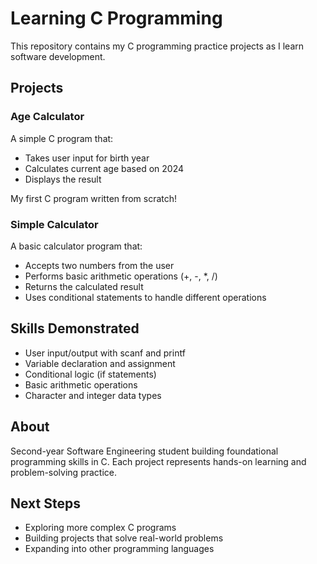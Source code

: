 # Learning C Programming

This repository contains my C programming practice projects as I learn software development.

## Projects

### Age Calculator
A simple C program that:
- Takes user input for birth year
- Calculates current age based on 2024
- Displays the result

My first C program written from scratch!

### Simple Calculator
A basic calculator program that:
- Accepts two numbers from the user
- Performs basic arithmetic operations (+, -, *, /)
- Returns the calculated result
- Uses conditional statements to handle different operations

## Skills Demonstrated
- User input/output with scanf and printf
- Variable declaration and assignment
- Conditional logic (if statements)
- Basic arithmetic operations
- Character and integer data types

## About
Second-year Software Engineering student building foundational programming skills in C. Each project represents hands-on learning and problem-solving practice.

## Next Steps
- Exploring more complex C programs
- Building projects that solve real-world problems
- Expanding into other programming languages

